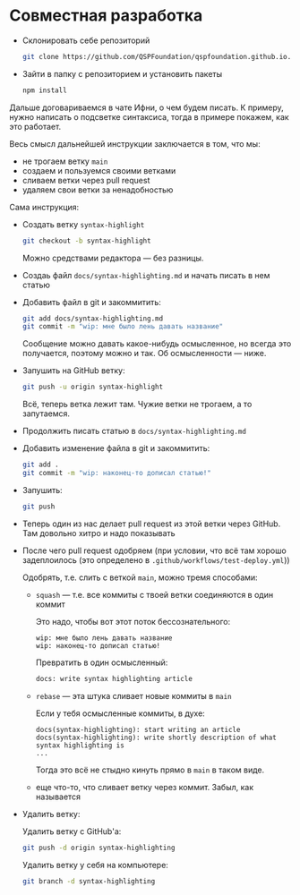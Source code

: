 # Совместная разработка

* Склонировать себе репозиторий

  ```bash
  git clone https://github.com/QSPFoundation/qspfoundation.github.io.git
  ```

* Зайти в папку с репозиторием и установить пакеты

  ```bash
  npm install
  ```

Дальше договариваемся в чате Ифни, о чем будем писать. К примеру, нужно написать о подсветке синтаксиса, тогда в примере покажем, как это работает.

Весь смысл дальнейшей инструкции заключается в том, что мы:

* не трогаем ветку `main`
* создаем и пользуемся своими ветками
* сливаем ветки через pull request
* удаляем свои ветки за ненадобностью

Сама инструкция:

* Создать ветку `syntax-highlight`

  ```bash
  git checkout -b syntax-highlight
  ```

  Можно средствами редактора — без разницы.
* Создаь файл `docs/syntax-highlighting.md` и начать писать в нем статью
* Добавить файл в git и закоммитить:

  ```bash
  git add docs/syntax-highlighting.md
  git commit -m "wip: мне было лень давать название"
  ```

  Сообщение можно давать какое-нибудь осмысленное, но всегда это получается, поэтому можно и так. Об осмысленности — ниже.
* Запушить на GitHub ветку:

  ```bash
  git push -u origin syntax-highlight
  ```

  Всё, теперь ветка лежит там. Чужие ветки не трогаем, а то запутаемся.

* Продолжить писать статью в `docs/syntax-highlighting.md`
* Добавить изменение файла в git и закоммитить:

  ```bash
  git add .
  git commit -m "wip: наконец-то дописал статью!"
  ```

* Запушить:

  ```bash
  git push
  ```

* Теперь один из нас делает pull request из этой ветки через GitHub. Там довольно хитро и надо показывать
* После чего pull request одобряем (при условии, что всё там хорошо задеплоилось (это определено в `.github/workflows/test-deploy.yml`))

  Одобрять, т.е. слить с веткой `main`, можно тремя способами:

  * `squash` — т.е. все коммиты с твоей ветки соединяются в один коммит

    Это надо, чтобы вот этот поток бессознательного:

    ```text
    wip: мне было лень давать название
    wip: наконец-то дописал статью!
    ```

    Превратить в один осмысленный:

    ```bash
    docs: write syntax highlighting article
    ```

  * `rebase` — эта штука сливает новые коммиты в `main`

    Если у тебя осмысленные коммиты, в духе:

    ```text
    docs(syntax-highlighting): start writing an article
    docs(syntax-highlighting): write shortly description of what syntax highlighting is
    ...
    ```

    Тогда это всё не стыдно кинуть прямо в `main` в таком виде.

  * еще что-то, что сливает ветку через коммит. Забыл, как называется

* Удалить ветку:

  Удалить ветку с GitHub'а:

  ```bash
  git push -d origin syntax-highlighting
  ```

  Удалить ветку у себя на компьютере:

  ```bash
  git branch -d syntax-highlighting
  ```
